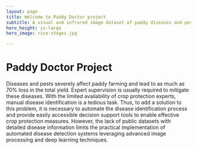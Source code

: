 ```yaml
---
layout: page
title: Welcome to Paddy Doctor project
subtitle: A visual and infrared image dataset of paddy diseases and pests.
hero_height: is-large
hero_image: rice-stages.jpg

---
```


# Paddy Doctor Project
Diseases and pests severely affect paddy farming and lead to as much as 70% loss in the total yield. Expert supervision is usually required to mitigate these diseases. With the limited availability of crop protection experts, manual disease identification is a tedious task. Thus, to add a solution to this problem, it is necessary to automate the disease identification process and provide easily accessible decision support tools to enable effective crop protection measures. However, the lack of public datasets with detailed disease information limits the practical implementation of automated disease detection systems leveraging advanced image processing and deep learning techniques.
